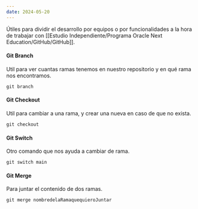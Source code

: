 ```yaml
---
date: 2024-05-20
---
```


Útiles para dividir el desarrollo por equipos o por funcionalidades a la hora de trabajar con [[Estudio Independiente/Programa Oracle Next Education/GitHub/GitHub]].

#### Git Branch

Util para ver cuantas ramas tenemos en nuestro repositorio y en qué rama nos encontramos.
```git
git branch
```

#### Git Checkout

Util para cambiar a una rama, y crear una nueva en caso de que no exista.

```git
git checkout
```

#### Git Switch

Otro comando que nos ayuda a cambiar de rama.
```git
git switch main
```

#### Git Merge

Para juntar el contenido de dos ramas.

```git
git merge nombredelaRamaquequieroJuntar
```
